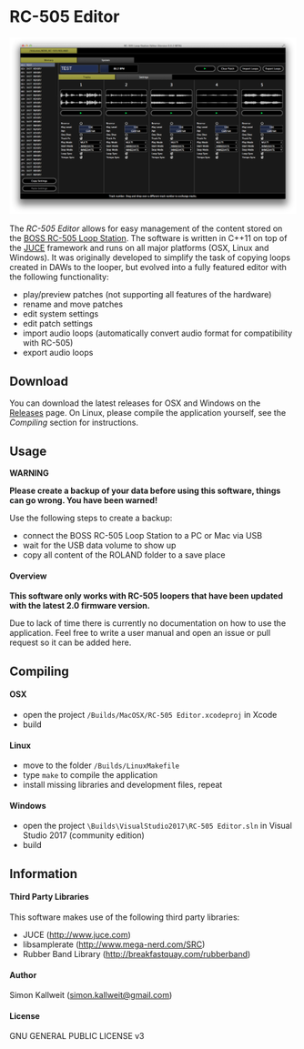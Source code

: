 # RC-505 Editor

![Screenshot](screenshot.png)

The *RC-505 Editor* allows for easy management of the content stored on the [BOSS RC-505 Loop Station](http://www.boss.info/products/rc-505/). The software is written in C++11 on top of the [JUCE](http://www.juce.com) framework and runs on all major platforms (OSX, Linux and Windows). It was originally developed to simplify the task of copying loops created in DAWs to the looper, but evolved into a fully featured editor with the following functionality:

- play/preview patches (not supporting all features of the hardware)
- rename and move patches
- edit system settings
- edit patch settings
- import audio loops (automatically convert audio format for compatibility with RC-505)
- export audio loops

## Download

You can download the latest releases for OSX and Windows on the [Releases](https://github.com/westlicht/rc505-editor/releases/latest) page. On Linux, please compile the application yourself, see the *Compiling* section for instructions.

## Usage

**WARNING**

**Please create a backup of your data before using this software, things can go wrong. You have been warned!**

Use the following steps to create a backup:

- connect the BOSS RC-505 Loop Station to a PC or Mac via USB
- wait for the USB data volume to show up
- copy all content of the ROLAND folder to a save place

#### Overview

**This software only works with RC-505 loopers that have been updated with the latest 2.0 firmware version.**

Due to lack of time there is currently no documentation on how to use the application. Feel free to write a user manual and open an issue or pull request so it can be added here.

## Compiling

#### OSX

- open the project `/Builds/MacOSX/RC-505 Editor.xcodeproj` in Xcode
- build

#### Linux

- move to the folder `/Builds/LinuxMakefile`
- type `make` to compile the application
- install missing libraries and development files, repeat

#### Windows

- open the project `\Builds\VisualStudio2017\RC-505 Editor.sln` in Visual Studio 2017 (community edition)
- build

## Information

#### Third Party Libraries

This software makes use of the following third party libraries:

- JUCE (http://www.juce.com)
- libsamplerate (http://www.mega-nerd.com/SRC)
- Rubber Band Library (http://breakfastquay.com/rubberband)

#### Author

Simon Kallweit (simon.kallweit@gmail.com)

#### License

GNU GENERAL PUBLIC LICENSE v3